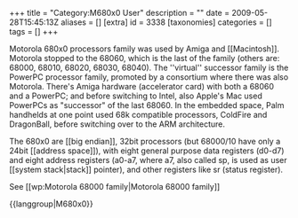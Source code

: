 +++
title = "Category:M680x0 User"
description = ""
date = 2009-05-28T15:45:13Z
aliases = []
[extra]
id = 3338
[taxonomies]
categories = []
tags = []
+++

Motorola 680x0 processors family was used by Amiga and [[Macintosh]]. Motorola stopped to the 68060, which is the last of the family (others are: 68000, 68010, 68020, 68030, 68040). The ''virtual'' successor family is the PowerPC processor family, promoted by a consortium where there was also Motorola. There's Amiga hardware (accelerator card) with both a 68060 and a PowerPC; and before switching to Intel, also Apple's Mac used PowerPCs as "successor" of the last 68060.  In the embedded space, Palm handhelds at one point used 68k compatible processors, ColdFire and DragonBall, before switching over to the ARM architecture.

The 680x0 are [[big endian]], 32bit processors (but 68000/10 have only a 24bit [[address space]]), with eight general purpose data registers (d0-d7) and eight address registers (a0-a7, where a7, also called sp, is used as user [[system stack|stack]] pointer), and other registers like sr (status register).

See [[wp:Motorola 68000 family|Motorola 68000 family]]

{{langgroup|M680x0}}

